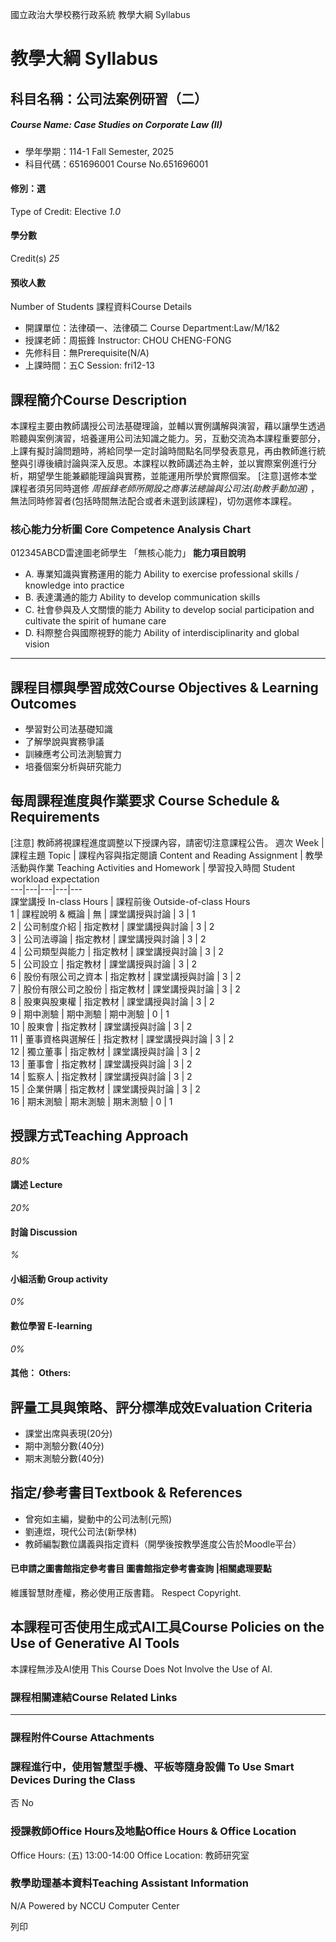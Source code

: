 國立政治大學校務行政系統 教學大綱 Syllabus
# 教學大綱 Syllabus
##  科目名稱：公司法案例研習（二）
#####  Course Name: Case Studies on Corporate Law (II)
  * 學年學期：114-1 Fall Semester, 2025 
  * 科目代碼：651696001 Course No.651696001


#### 修別：選
Type of Credit: Elective 
_1.0_
#### 學分數
Credit(s)
_25_
#### 預收人數
Number of Students
課程資料Course Details
  * 開課單位：法律碩一、法律碩二 Course Department:Law/M/1&2 
  * 授課老師：周振鋒 Instructor: CHOU CHENG-FONG 
  * 先修科目：無Prerequisite(N/A)
  * 上課時間：五C Session: fri12-13


##  課程簡介Course Description
本課程主要由教師講授公司法基礎理論，並輔以實例講解與演習，藉以讓學生透過聆聽與案例演習，培養運用公司法知識之能力。另，互動交流為本課程重要部分，上課有擬討論問題時，將給同學一定討論時間點名同學發表意見，再由教師進行統整與引導後續討論與深入反思。本課程以教師講述為主幹，並以實際案例進行分析，期望學生能兼顧能理論與實務，並能運用所學於實際個案。
[注意]選修本堂課程者須另同時選修 _周振鋒老師所開設之商事法總論與公司法(助教手動加選)_ ，無法同時修習者(包括時間無法配合或者未選到該課程)，切勿選修本課程。
###  核心能力分析圖 Core Competence Analysis Chart
012345ABCD雷達圖老師學生
「無核心能力」 
**能力項目說明**
  * A. 專業知識與實務運用的能力 Ability to exercise professional skills / knowledge into practice
  * B. 表達溝通的能力 Ability to develop communication skills
  * C. 社會參與及人文關懷的能力 Ability to develop social participation and cultivate the spirit of humane care
  * D. 科際整合與國際視野的能力 Ability of interdisciplinarity and global vision


* * *
##  課程目標與學習成效Course Objectives & Learning Outcomes 
  * 學習對公司法基礎知識
  * 了解學說與實務爭議
  * 訓練應考公司法測驗實力
  * 培養個案分析與研究能力


##  每周課程進度與作業要求 Course Schedule & Requirements
[注意] 教師將視課程進度調整以下授課內容，請密切注意課程公告。
週次 Week |  課程主題 Topic |  課程內容與指定閱讀 Content and Reading Assignment |  教學活動與作業 Teaching Activities and Homework |  學習投入時間 Student workload expectation  
---|---|---|---|---  
課堂講授 In-class Hours |  課程前後 Outside-of-class Hours  
1 |  課程說明 & 概論 |  無 |  課堂講授與討論 |  3 |  1  
2 |  公司制度介紹 |  指定教材 |  課堂講授與討論 |  3 |  2  
3 |  公司法導論 |  指定教材 |  課堂講授與討論 |  3 |  2  
4 |  公司類型與能力 |  指定教材 |  課堂講授與討論 |  3 |  2  
5 |  公司設立 |  指定教材 |  課堂講授與討論 |  3 |  2  
6 |  股份有限公司之資本 |  指定教材 |  課堂講授與討論 |  3 |  2  
7 |  股份有限公司之股份 |  指定教材 |  課堂講授與討論 |  3 |  2  
8 |  股東與股東權 |  指定教材 |  課堂講授與討論 |  3 |  2  
9 |  期中測驗 |  期中測驗 |  期中測驗 |  0 |  1  
10 |  股東會 |  指定教材 |  課堂講授與討論 |  3 |  2  
11 |  董事資格與選解任 |  指定教材 |  課堂講授與討論 |  3 |  2  
12 |  獨立董事 |  指定教材 |  課堂講授與討論 |  3 |  2  
13 |  董事會 |  指定教材 |  課堂講授與討論 |  3 |  2  
14 |  監察人 |  指定教材 |  課堂講授與討論 |  3 |  2  
15 |  企業併購 |  指定教材 |  課堂講授與討論 |  3 |  2  
16 |  期末測驗 |  期末測驗 |  期末測驗 |  0 |  1  
##  授課方式Teaching Approach
_80%_
####  講述 Lecture
_20%_
####  討論 Discussion
_%_
####  小組活動 Group activity
_0%_
####  數位學習 E-learning
_0%_
####  其他： Others:
##  評量工具與策略、評分標準成效Evaluation Criteria
  * 課堂出席與表現(20分)
  * 期中測驗分數(40分)
  * 期末測驗分數(40分)


##  指定/參考書目Textbook & References
  * 曾宛如主編，變動中的公司法制(元照)
  * 劉連煜，現代公司法(新學林)
  * 教師編製數位講義與指定資料（開學後按教學進度公告於Moodle平台）


####  已申請之圖書館指定參考書目  圖書館指定參考書查詢 |相關處理要點
維護智慧財產權，務必使用正版書籍。 Respect Copyright.
##  本課程可否使用生成式AI工具Course Policies on the Use of Generative AI Tools
本課程無涉及AI使用 This Course Does Not Involve the Use of AI.
###  課程相關連結Course Related Links
* * *
###  課程附件Course Attachments
###  課程進行中，使用智慧型手機、平板等隨身設備 To Use Smart Devices During the Class
否  No
###  授課教師Office Hours及地點Office Hours & Office Location
Office Hours: (五) 13:00-14:00
Office Location: 教師研究室
###  教學助理基本資料Teaching Assistant Information
N/A
Powered by NCCU Computer Center
  
列印
